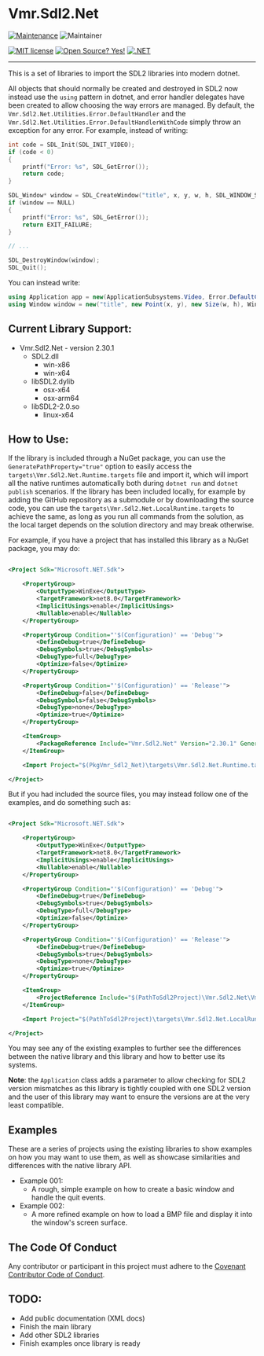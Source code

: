 # Vmr.Sdl2.Net

[![Maintenance](https://img.shields.io/badge/Maintained%3F-yes-green.svg)](https://github.com/vitimiti/Vmr.Sdl2.Net/activity) ![Maintainer](https://img.shields.io/badge/maintainer-Victor_Matia-blue)

[![MIT license](https://img.shields.io/badge/License-MIT-blue.svg)](LICENSE.md) [![Open Source? Yes!](https://badgen.net/badge/Open%20Source%20%3F/Yes%21/blue?icon=github)](https://github.com/Naereen/badges/) [![.NET](https://img.shields.io/badge/--512BD4?logo=.net&logoColor=ffffff)](https://dotnet.microsoft.com/)

---

This is a set of libraries to import the SDL2 libraries into modern dotnet.

All objects that should normally be created and destroyed in SDL2 now instead use the `using` pattern in dotnet, and
error handler delegates have been created to allow choosing the way errors are managed. By default,
the `Vmr.Sdl2.Net.Utilities.Error.DefaultHandler` and the `Vmr.Sdl2.Net.Utilities.Error.DefaultHandlerWithCode` simply
throw an exception for any error. For example, instead of writing:

```c
int code = SDL_Init(SDL_INIT_VIDEO);
if (code < 0)
{
    printf("Error: %s", SDL_GetError());
    return code;
}

SDL_Window* window = SDL_CreateWindow("title", x, y, w, h, SDL_WINDOW_SHOWN);
if (window == NULL)
{
    printf("Error: %s", SDL_GetError());
    return EXIT_FAILURE;
}

// ...

SDL_DestroyWindow(window);
SDL_Quit();
```

You can instead write:

```csharp
using Application app = new(ApplicationSubsystems.Video, Error.DefaultCodeHandler);
using Window window = new("title", new Point(x, y), new Size(w, h), WindowOptions.Shown, Error.DefaultCodeHandler);
```

## Current Library Support:

- Vmr.Sdl2.Net - version 2.30.1
    - SDL2.dll
        - win-x86
        - win-x64
    - libSDL2.dylib
        - osx-x64
        - osx-arm64
    - libSDL2-2.0.so
        - linux-x64

## How to Use:

If the library is included through a NuGet package, you can use the `GeneratePathProperty="true"` option to easily
access the `targets\Vmr.Sdl2.Net.Runtime.targets` file and import it, which will import all the native runtimes
automatically both during `dotnet run` and `dotnet publish` scenarios. If the library has been included locally, for
example by adding the GitHub repository as a submodule or by downloading the source code, you can use
the `targets\Vmr.Sdl2.Net.LocalRuntime.targets` to achieve the same, as long as you run all commands from the solution,
as the local target depends on the solution directory and may break otherwise.

For example, if you have a project that has installed this library as a NuGet package, you may do:

```xml

<Project Sdk="Microsoft.NET.Sdk">

    <PropertyGroup>
        <OutputType>WinExe</OutputType>
        <TargetFramework>net8.0</TargetFramework>
        <ImplicitUsings>enable</ImplicitUsings>
        <Nullable>enable</Nullable>
    </PropertyGroup>

    <PropertyGroup Condition="'$(Configuration)' == 'Debug'">
        <DefineDebug>true</DefineDebug>
        <DebugSymbols>true</DebugSymbols>
        <DebugType>full</DebugType>
        <Optimize>false</Optimize>
    </PropertyGroup>

    <PropertyGroup Condition="'$(Configuration)' == 'Release'">
        <DefineDebug>false</DefineDebug>
        <DebugSymbols>false</DebugSymbols>
        <DebugType>none</DebugType>
        <Optimize>true</Optimize>
    </PropertyGroup>

    <ItemGroup>
        <PackageReference Include="Vmr.Sdl2.Net" Version="2.30.1" GeneratePathProperty="true"/>
    </ItemGroup>

    <Import Project="$(PkgVmr_Sdl2_Net)\targets\Vmr.Sdl2.Net.Runtime.targets"/>

</Project>
```

But if you had included the source files, you may instead follow one of the examples, and do something such as:

```xml

<Project Sdk="Microsoft.NET.Sdk">

    <PropertyGroup>
        <OutputType>WinExe</OutputType>
        <TargetFramework>net8.0</TargetFramework>
        <ImplicitUsings>enable</ImplicitUsings>
        <Nullable>enable</Nullable>
    </PropertyGroup>

    <PropertyGroup Condition="'$(Configuration)' == 'Debug'">
        <DefineDebug>true</DefineDebug>
        <DebugSymbols>true</DebugSymbols>
        <DebugType>full</DebugType>
        <Optimize>false</Optimize>
    </PropertyGroup>

    <PropertyGroup Condition="'$(Configuration)' == 'Release'">
        <DefineDebug>true</DefineDebug>
        <DebugSymbols>true</DebugSymbols>
        <DebugType>none</DebugType>
        <Optimize>true</Optimize>
    </PropertyGroup>

    <ItemGroup>
        <ProjectReference Include="$(PathToSdl2Project)\Vmr.Sdl2.Net\Vmr.Sdl2.Net.csproj"/>
    </ItemGroup>

    <Import Project="$(PathToSdl2Project)\targets\Vmr.Sdl2.Net.LocalRuntime.targets"/>

</Project>

```

You may see any of the existing examples to further see the differences between the native library and this library and
how to better use its systems.

**Note**: the `Application` class adds a parameter to allow checking for SDL2 version mismatches as this library is
tightly coupled with one SDL2 version and the user of this library may want to ensure the versions are at the very least
compatible.

## Examples

These are a series of projects using the existing libraries to show examples on how you may want to use them, as well as
showcase similarities and differences with the native library API.

- Example 001:
    - A rough, simple example on how to create a basic window and handle the quit events.
- Example 002:
    - A more refined example on how to load a BMP file and display it into the window's screen surface.

## The Code Of Conduct

Any contributor or participant in this project must adhere to
the [Covenant Contributor Code of Conduct](CODE_OF_CONDUCT.md).

## TODO:

- Add public documentation (XML docs)
- Finish the main library
- Add other SDL2 libraries
- Finish examples once library is ready
